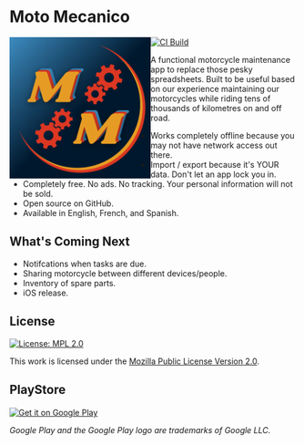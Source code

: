 # Moto Mecanico

<img alt="Moto Mecanico Logo" src="mania/assets/images/moto_mecanico.png" align="left" height="248" width="248">

[![CI Build](https://github.com/ramblenride/moto-mecanico/actions/workflows/ci_build.yml/badge.svg)](https://github.com/ramblenride/moto-mecanico/actions?query=workflow%3A%22CI+Build%22)

A functional motorcycle maintenance app to replace those pesky spreadsheets. Built to be useful based on our experience maintaining our motorcycles while riding tens of thousands of kilometres on and off road.

* Works completely offline because you may not have network access out there.
* Import / export because it's YOUR data. Don't let an app lock you in.
* Completely free. No ads. No tracking. Your personal information will not be sold.
* Open source on GitHub.
* Available in English, French, and Spanish.

## What's Coming Next

* Notifcations when tasks are due.
* Sharing motorcycle between different devices/people.
* Inventory of spare parts.
* iOS release.

## License

[![License: MPL 2.0](https://img.shields.io/badge/License-MPL%202.0-brightgreen.svg)](https://opensource.org/licenses/MPL-2.0)

This work is licensed under the [Mozilla Public License Version 2.0](https://www.mozilla.org/en-US/MPL/2.0/).

## PlayStore

<a href='https://play.google.com/store/apps/details?id=com.ramblenride.moto_mecanico&pcampaignid=pcampaignidMKT-Other-global-all-co-prtnr-py-PartBadge-Mar2515-1'><img alt="Get it on Google Play" src="https://play.google.com/intl/en_us/badges/static/images/badges/en_badge_web_generic.png" align="center" height="64"></a>

_Google Play and the Google Play logo are trademarks of Google LLC._
